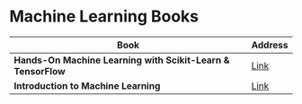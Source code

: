 # Machine Learning Books


| Book | Address |
| --- | --- |
| **Hands-On Machine Learning with Scikit-Learn & TensorFlow** | [Link](https://github.com/ab-anand/programming-books/blob/master/Machine%20Learning/Hands_on_Machine_Learning_with_Scikit_Le.pdf) |
| **Introduction to Machine Learning** | [Link](https://github.com/ab-anand/programming-books/blob/master/Machine%20Learning/Introduction%20to%20Machine%20Learning.pdf) |